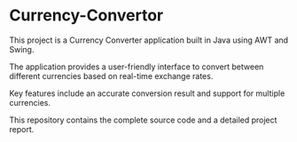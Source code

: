 # Currency-Convertor

This project is a Currency Converter application built in Java using AWT and Swing. 

The application provides a user-friendly interface to convert between different currencies based on real-time exchange rates. 

Key features include an accurate conversion result and support for multiple currencies. 

This repository contains the complete source code and a detailed project report. 
